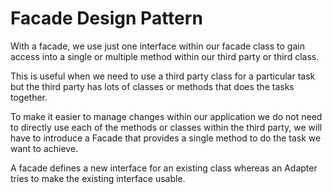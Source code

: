 # Facade Design Pattern 

With a facade, we use just one interface within our facade class to gain access into a single or 
multiple method within our third party or third class.

This is useful when we need to use a third party class for a particular task but the third party 
has lots of classes or methods that does the tasks together. 

To make it easier to manage changes within our application we do not need to directly use each of the 
methods or classes within the third party, we will have to introduce a Facade that provides a single 
method to do the task we want to achieve. 

A facade defines a new interface for an existing class whereas an Adapter tries to make the existing 
interface usable. 

